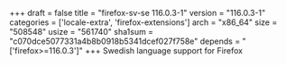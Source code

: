 +++
draft = false
title = "firefox-sv-se 116.0.3-1"
version = "116.0.3-1"
categories = ['locale-extra', 'firefox-extensions']
arch = "x86_64"
size = "508548"
usize = "561740"
sha1sum = "c070dce5077331a4b8b0918b5341dcef027f758e"
depends = "['firefox>=116.0.3']"
+++
Swedish language support for Firefox
